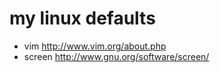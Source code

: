 my linux defaults
=================

* vim     http://www.vim.org/about.php
* screen  http://www.gnu.org/software/screen/
